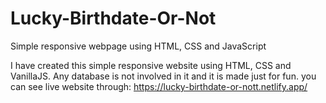 # Lucky-Birthdate-Or-Not
Simple responsive webpage using HTML, CSS and JavaScript

I have created this simple responsive website using HTML, CSS and VanillaJS.
Any database is not involved in it and it is made just for fun.
you can see live website through: https://lucky-birthdate-or-nott.netlify.app/

